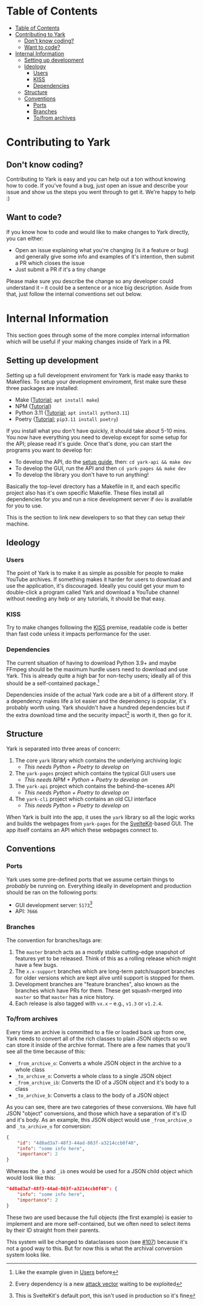 # Table of Contents

- [Table of Contents](#table-of-contents)
- [Contributing to Yark](#contributing-to-yark)
  - [Don't know coding?](#dont-know-coding)
  - [Want to code?](#want-to-code)
- [Internal Information](#internal-information)
  - [Setting up development](#setting-up-development)
  - [Ideology](#ideology)
    - [Users](#users)
    - [KISS](#kiss)
    - [Dependencies](#dependencies)
  - [Structure](#structure)
  - [Conventions](#conventions)
    - [Ports](#ports)
    - [Branches](#branches)
    - [To/from archives](#tofrom-archives)

# Contributing to Yark

## Don't know coding?

Contributing to Yark is easy and you can help out a ton without knowing how to code. If you've found a bug, just open an issue and describe your issue and show us the steps you went through to get it. We're happy to help :)

## Want to code?

If you know how to code and would like to make changes to Yark directly, you can either:

-  Open an issue explaining what you're changing (is it a feature or bug) and generally give some info and examples of it's intention, then submit a PR which closes the issue
-  Just submit a PR if it's a tiny change

Please make sure you describe the change so any developer could understand it – it could be a sentence or a nice big description. Aside from that, just follow the internal conventions set out below.

# Internal Information

This section goes through some of the more complex internal information which will be useful if your making changes inside of Yark in a PR.

## Setting up development

Setting up a full development enviroment for Yark is made easy thanks to Makefiles. To setup your development enviroment, first make sure these three packages are installed:

- Make ([Tutorial](https://www.gnu.org/software/make/#download); `apt install make`)
- NPM ([Tutorial](https://docs.npmjs.com/downloading-and-installing-node-js-and-npm/))
- Python 3.11 ([Tutorial](https://www.python.org/downloads/); `apt install python3.11`)
- Poetry ([Tutorial](https://python-poetry.org/docs/#installation); `pip3.11 install poetry`)

If you install what you don't have quickly, it should take about 5-10 mins. You now have everything you need to develop except for some setup for the API; please read it's guide. Once that's done, you can start the programs you want to develop for:

- To develop the API, do the [setup guide](./yark-api/README.md), then: `cd yark-api && make dev`
- To develop the GUI, run the API and then `cd yark-pages && make dev`
- To develop the library you don't have to run anything!

Basically the top-level directory has a Makefile in it, and each specific project also has it's own specific Makefile. These files install all dependencies for you and run a nice development server if `dev` is available for you to use.

This is the section to link new developers to so that they can setup their machine.

[^extra]: You might need to run `cd yark-api && make build` beforehand to make sure an API build is ready

## Ideology

### Users

The point of Yark is to make it as simple as possible for people to make YouTube archives. If something makes it harder for users to download and use the application, it's discouraged. Ideally you could get your mum to double-click a program called Yark and download a YouTube channel without needing any help or any tutorials, it should be that easy.

### KISS

Try to make changes following the [KISS](https://en.wikipedia.org/wiki/KISS_principle) premise, readable code is better than fast code unless it impacts performance for the user.

### Dependencies

The current situation of having to download Python 3.9+ and maybe FFmpeg should be the maximum hurdle users need to download and use Yark. This is already quite a high bar for non-techy users; ideally all of this should be a self-contained package.[^selfc]

Dependencies inside of the actual Yark code are a bit of a different story. If a dependency makes life a lot easier and the dependency is popular, it's probably worth using. Yark shouldn't have a hundred dependencies but if the extra download time and the security impact[^depsec] is worth it, then go for it.

[^selfc]: Like the example given in [Users](#users) before

[^depsec]: Every dependency is a new [attack vector](https://en.wikipedia.org/wiki/Attack_vector) waiting to be exploited

## Structure

Yark is separated into three areas of concern:

1. The core `yark` library which contains the underlying archiving logic
   - *This needs Python + Poetry to develop on*
2. The `yark-pages` project which contains the typical GUI users use
   - *This needs NPM + Python + Poetry to develop on*
3. The `yark-api` project which contains the behind-the-scenes API
   - *This needs Python + Poetry to develop on*
4. The `yark-cli` project which contains an old CLI interface
   - *This needs Python + Poetry to develop on*

When Yark is built into the app, it uses the `yark` library so all the logic works and builds the webpages from `yark-pages` for the [SvelteKit](https://kit.svelte.dev/)-based GUI. The app itself contains an API which these webpages connect to.

## Conventions

### Ports

Yark uses some pre-defined ports that we assume certain things to *probably* be running on. Everything ideally in development and production should be ran on the following ports:

- GUI development server: `5173`[^guidev]
- API: `7666`

[^guidev]: This is SvelteKit's default port, this isn't used in production so it's fine

### Branches

The convention for branches/tags are:

1. The `master` branch acts as a mostly stable cutting-edge snapshot of features yet to be released. Think of this as a rolling release which might have a few bugs.
2. The `x.x-support` branches which are long-term patch/support branches for older versions which are kept alive until support is stopped for them.
3. Development branches are "feature branches", also known as the branches which have PRs for them. These get squash-merged into `master` so that `master` has a nice history.
4. Each release is also tagged with `vx.x` – e.g., `v1.3` or `v1.2.4`.

### To/from archives

Every time an archive is committed to a file or loaded back up from one, Yark needs to convert all of the rich classes to plain JSON objects so we can store it inside of the archive format. There are a few names that you'll see all the time because of this:

- `_from_archive_o`: Converts a whole JSON object in the archive to a whole class
- `_to_archive_o`: Converts a whole class to a single JSON object
- `_from_archive_ib`: Converts the ID of a JSON object and it's body to a class
- `_to_archive_b`: Converts a class to the body of a JSON object

As you can see, there are two categories of these conversions. We have full JSON "object" conversions, and those which have a separation of it's ID and it's body. As an example, this JSON object would use `_from_archive_o` and `_to_archive_o` for conversion:

```json
{
    "id": "4d8ad3a7-48f3-44ad-863f-a3214ccb0f40",
    "info": "some info here",
    "importance": 2
}
```

Whereas the `_b` and `_ib` ones would be used for a JSON child object which would look like this:

```json
"4d8ad3a7-48f3-44ad-863f-a3214ccb0f40": {
    "info": "some info here",
    "importance": 2
}
```

These two are used because the full objects (the first example) is easier to implement and are more self-contained, but we often need to select items by their ID straight from their parents.

This system will be changed to dataclasses soon (see [#107](https://github.com/Owez/yark/pull/107)) because it's not a good way to this. But for now this is what the archival conversion system looks like.
